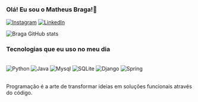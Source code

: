 
### Olá! Eu sou o Matheus Braga!👋

[![Instagram](https://img.shields.io/badge/Instagram-E4405F?style=for-the-badge&logo=instagram&logoColor=white)](https://www.instagram.com/matheusb.n0/?next=%2F)
[![LinkedIn](https://img.shields.io/badge/LinkedIn-0077B5?style=for-the-badge&logo=linkedin&logoColor=white)](https://www.linkedin.com/in/matheus-braga-9820862a4/)


![Braga GitHub stats](https://github-readme-stats.vercel.app/api?username=MatheusBrga&show_icons=true&theme=radical)

### Tecnologias que eu uso no meu dia

<div style="display: inline_block"><br/>
	<img aling="center" alt="Python" src="https://img.shields.io/badge/Python-14354C?style=for-the-badge&logo=python&logoColor=white" />
	<img aling="center" alt="Java" src="https://img.shields.io/badge/Java-ED8B00?style=for-the-badge&logo=openjdk&logoColor=white" />
	<img aling="center" alt="Mysql" src="https://img.shields.io/badge/MySQL-00000F?style=for-the-badge&logo=mysql&logoColor=white" />
	<img aling="center" alt="SQLite" src="https://img.shields.io/badge/SQLite-07405E?style=for-the-badge&logo=sqlite&logoColor=white" />
	<img aling="center" alt="Django" src="https://img.shields.io/badge/Django-092E20?style=for-the-badge&logo=django&logoColor=white" />
	<img aling="center" alt="Spring" src="https://img.shields.io/badge/Spring-6DB33F?style=for-the-badge&logo=spring&logoColor=white" />
</div><br/>

Programação é a arte de transformar ideias em soluções funcionais através do código.


